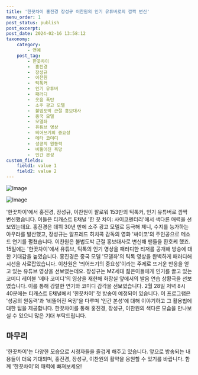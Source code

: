```yaml
---
title: '한끗차이 홍진경 장성규 이찬원의 인기 유튜버로의 깜짝 변신'
menu_order: 1
post_status: publish
post_excerpt: 
post_date: 2024-02-16 13:58:12
taxonomy:
    category:
        - 연예
    post_tag:
        - 한끗차이
        -  홍진경
        -  장성규
        -  이찬원
        -  틱톡커
        -  인기 유튜버
        -  패러디
        -  웃음 폭탄
        -  소주 광고 모델
        -  불법도박 근절 홍보대사
        -  중국 모델
        -  모델좌
        -  유튜브 영상
        -  띄어쓰기의 중요성
        -  메타 코미디
        -  성공의 원동력
        -  비뚤어진 욕망
        -  인간 본성
custom_fields:
    field1: value 1
    field2: value 2
---
```


![Image](https://mimgnews.pstatic.net/image/382/2024/02/15/0001106822_001_20240215174201377.jpg?type=w540)

![Image](https://ssl.pstatic.net/mimgnews/image/382/2024/02/15/0001106822_002_20240215174201413.jpg?type=w540)

'한끗차이'에서 홍진경, 장성규, 이찬원이 팔로워 153만의 틱톡커, 인기 유튜버로 깜짝 변신했습니다. 이들은 티캐스트 E채널 '한 끗 차이: 사이코멘터리'에서 색다른 매력을 선보였는데요. 홍진경은 데뷔 30년 만에 소주 광고 모델로 등극해 제니, 수지를 능가하는 아우라를 발산했고, 장성규는 알프레드 히치콕 감독의 영화 '싸이코'의 주인공으로 메소드 연기를 펼쳤습니다. 이찬원은 불법도박 근절 홍보대사로 변신해 팬들을 환호케 했죠.
15일에는 '한끗차이'에서 유튜브, 틱톡의 인기 영상을 패러디한 티저를 공개해 방송에 대한 기대감을 높였습니다. 홍진경은 중국 모델 '모델좌'의 틱톡 영상을 완벽하게 패러디해 시선을 사로잡았습니다. 이찬원은 '띄어쓰기의 중요성'이라는 주제로 뜨거운 반응을 얻고 있는 유튜브 영상을 선보였는데요. 
장성규는 MZ세대 젊은이들에게 인기를 끌고 있는 코미디 레이블 '메타 코미디'의 영상을 재현해 화장실 앞에서의 발음 연습 상황극을 선보였습니다. 이를 통해 강렬한 연기와 코미디 감각을 선보였습니다.
2월 28일 저녁 8시 40분에는 티캐스트 E채널에서 '한끗차이' 첫 방송이 예정되어 있습니다. 이 프로그램은 '성공의 원동력'과 '비뚤어진 욕망'을 다루며 '인간 본성'에 대해 이야기하고 그 활용법에 대한 팁을 제공합니다.
한끗차이를 통해 홍진경, 장성규, 이찬원의 색다른 모습을 만나보실 수 있으니 많은 기대 부탁드립니다.
## 마무리
'한끗차이'는 다양한 모습으로 시청자들을 즐겁게 해주고 있습니다. 앞으로 방송되는 내용들이 더욱 기대되며, 홍진경, 장성규, 이찬원의 활약을 응원할 수 있기를 바랍니다. 함께 '한끗차이'의 매력에 빠져보세요!
